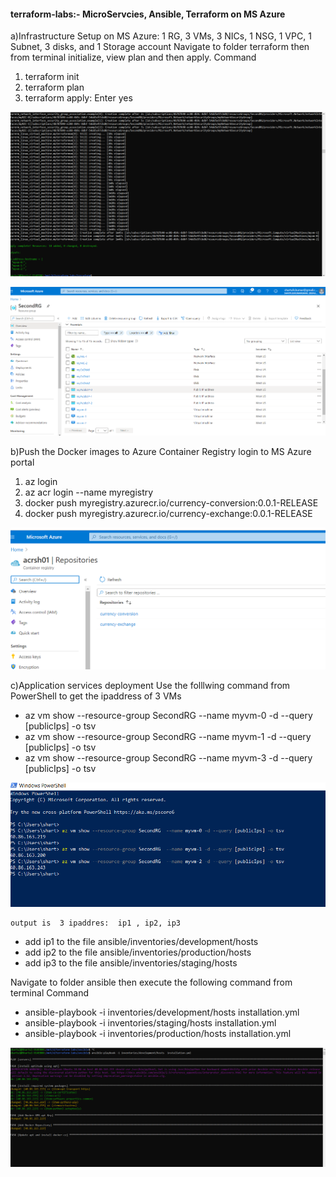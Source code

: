 #### terraform-labs:- MicroServcies, Ansible, Terraform on MS Azure

a)Infrastructure Setup on MS Azure: 1 RG, 3 VMs, 3 NICs, 1 NSG, 1 VPC, 1 Subnet, 3 disks, and  1 Storage account
   Navigate to folder terraform then from terminal initialize, view plan and then apply.
   Command
   1) terraform init
   2) terraform plan
   3) terraform apply:  Enter yes
   
   ![picture](https://github.com/kshartul/terraform-labs/blob/main/terraform-IAC-inaction.png)
   
   ![picture](https://github.com/kshartul/terraform-labs/blob/main/Azure-Infrastructure-SetUp%20(2).png)
 

b)Push the Docker images to Azure Container Registry
   login to MS Azure portal
   1) az login 
   2) az acr login --name myregistry
   3) docker push myregistry.azurecr.io/currency-conversion:0.0.1-RELEASE
   4) docker push myregistry.azurecr.io/currency-exchange:0.0.1-RELEASE

   ![picture](https://github.com/kshartul/terraform-labs/blob/main/2MS-DockerImages-ACR.png)

c)Application services deployment
   Use  the folllwing command from PowerShell to get the ipaddress of 3 VMs

  - az vm show --resource-group SecondRG  --name myvm-0 -d --query [publicIps] -o tsv
  - az vm show --resource-group SecondRG  --name myvm-1 -d --query [publicIps] -o tsv
  - az vm show --resource-group SecondRG  --name myvm-3 -d --query [publicIps] -o tsv
  
   ![picture](https://github.com/kshartul/terraform-labs/blob/main/AzureVMs-publicIPs-PowerShell.png)
  
    output is  3 ipaddres:  ip1 , ip2, ip3  
   
  - add ip1  to the file ansible/inventories/development/hosts 
  - add ip2  to the file ansible/inventories/production/hosts 
  - add ip3  to the file ansible/inventories/staging/hosts 
 
   Navigate to folder ansible then execute the following command from terminal
   Command

  - ansible-playbook -i inventories/development/hosts  installation.yml
  - ansible-playbook -i inventories/staging/hosts  installation.yml
  - ansible-playbook -i inventories/production/hosts  installation.yml
  
   ![picture](https://github.com/kshartul/terraform-labs/blob/main/ansible_inaction.png)






